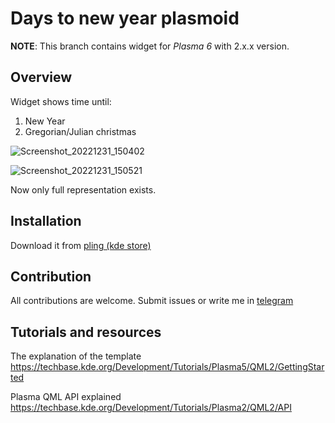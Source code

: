 # Days to new year plasmoid

**NOTE**: This branch contains widget for *Plasma 6* with 2.x.x version.

## Overview

Widget shows time until:

1. New Year
2. Gregorian/Julian сhristmas

![Screenshot_20221231_150402](https://user-images.githubusercontent.com/83695097/210136137-2300b884-bdb3-4978-adf2-5548290acc89.png)

![Screenshot_20221231_150521](https://user-images.githubusercontent.com/83695097/210136146-d21d2753-52ca-46cb-9022-95e3f788a071.png)


Now only full representation exists.

## Installation

Download it from [pling (kde store)](https://www.pling.com/p/1949201/)

## Contribution

All contributions are welcome. Submit issues or write me in [telegram](https://t.me/stepanzubkov)

## Tutorials and resources

The explanation of the template
https://techbase.kde.org/Development/Tutorials/Plasma5/QML2/GettingStarted

Plasma QML API explained
https://techbase.kde.org/Development/Tutorials/Plasma2/QML2/API

